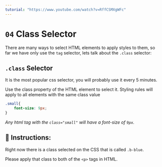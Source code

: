 ```yaml
---
tutorial: "https://www.youtube.com/watch?v=RffCSMXgWFc"
---
```


# `04` Class Selector

There are many ways to select HTML elements to apply styles to them, so far we have only use the `tag` selector, lets talk about the `.class` selector:

## `.class` Selector

It is the most popular css selector, you will probably use it every 5 minutes.

Use the class property of the HTML element to select it. Styling rules will apply to all elements with the same class value

```css
.small{
    font-size: 9px;
}
```

*Any html tag with the `class="small"` will have a font-size of `9px`.*

## 📝 Instructions:

Right now there is a class selected on the CSS that is called `.b-blue`. 

Please apply that class to both of the `<p>` tags in HTML.


